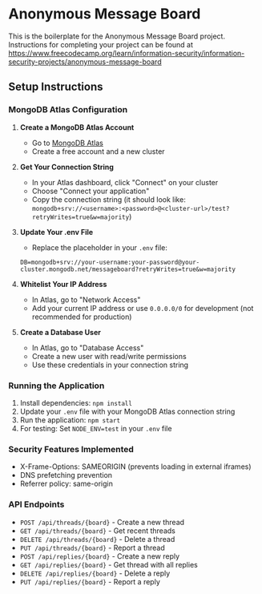 # Anonymous Message Board

This is the boilerplate for the Anonymous Message Board project. Instructions for completing your project can be found at https://www.freecodecamp.org/learn/information-security/information-security-projects/anonymous-message-board

## Setup Instructions

### MongoDB Atlas Configuration

1. **Create a MongoDB Atlas Account**
   - Go to [MongoDB Atlas](https://www.mongodb.com/atlas/database)
   - Create a free account and a new cluster

2. **Get Your Connection String**
   - In your Atlas dashboard, click "Connect" on your cluster
   - Choose "Connect your application"
   - Copy the connection string (it should look like: `mongodb+srv://<username>:<password>@<cluster-url>/test?retryWrites=true&w=majority`)

3. **Update Your .env File**
   - Replace the placeholder in your `.env` file:
   ```
   DB=mongodb+srv://your-username:your-password@your-cluster.mongodb.net/messageboard?retryWrites=true&w=majority
   ```
   
4. **Whitelist Your IP Address**
   - In Atlas, go to "Network Access"
   - Add your current IP address or use `0.0.0.0/0` for development (not recommended for production)

5. **Create a Database User**
   - In Atlas, go to "Database Access"
   - Create a new user with read/write permissions
   - Use these credentials in your connection string

### Running the Application

1. Install dependencies: `npm install`
2. Update your `.env` file with your MongoDB Atlas connection string
3. Run the application: `npm start`
4. For testing: Set `NODE_ENV=test` in your `.env` file

### Security Features Implemented

- X-Frame-Options: SAMEORIGIN (prevents loading in external iframes)
- DNS prefetching prevention
- Referrer policy: same-origin

### API Endpoints

- `POST /api/threads/{board}` - Create a new thread
- `GET /api/threads/{board}` - Get recent threads
- `DELETE /api/threads/{board}` - Delete a thread
- `PUT /api/threads/{board}` - Report a thread
- `POST /api/replies/{board}` - Create a new reply
- `GET /api/replies/{board}` - Get thread with all replies
- `DELETE /api/replies/{board}` - Delete a reply
- `PUT /api/replies/{board}` - Report a reply
